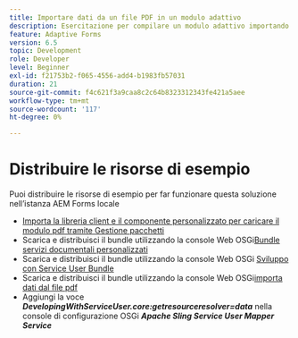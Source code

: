 ```yaml
---
title: Importare dati da un file PDF in un modulo adattivo
description: Esercitazione per compilare un modulo adattivo importando un file PDF
feature: Adaptive Forms
version: 6.5
topic: Development
role: Developer
level: Beginner
exl-id: f21753b2-f065-4556-add4-b1983fb57031
duration: 21
source-git-commit: f4c621f3a9caa8c2c64b8323312343fe421a5aee
workflow-type: tm+mt
source-wordcount: '117'
ht-degree: 0%

---
```


# Distribuire le risorse di esempio

Puoi distribuire le risorse di esempio per far funzionare questa soluzione nell’istanza AEM Forms locale

* [Importa la libreria client e il componente personalizzato per caricare il modulo pdf tramite Gestione pacchetti](./assets/client-libs-custom-component.zip)
* Scarica e distribuisci il bundle utilizzando la console Web OSGi[Bundle servizi documentali personalizzati](/help/forms/assets/common-osgi-bundles/AEMFormsDocumentServices.core-1.0-SNAPSHOT.jar)
* Scarica e distribuisci il bundle utilizzando la console Web OSGi [Sviluppo con Service User Bundle](/help/forms/assets/common-osgi-bundles/DevelopingWithServiceUser.jar)
* Scarica e distribuisci il bundle utilizzando la console Web OSGi[importa dati dal file pdf](./assets/onlineToOffline.core-1.0.0-SNAPSHOT.jar)
* Aggiungi la voce _**DevelopingWithServiceUser.core:getresourceresolver=data**_ nella console di configurazione OSGi _**Apache Sling Service User Mapper Service**_
